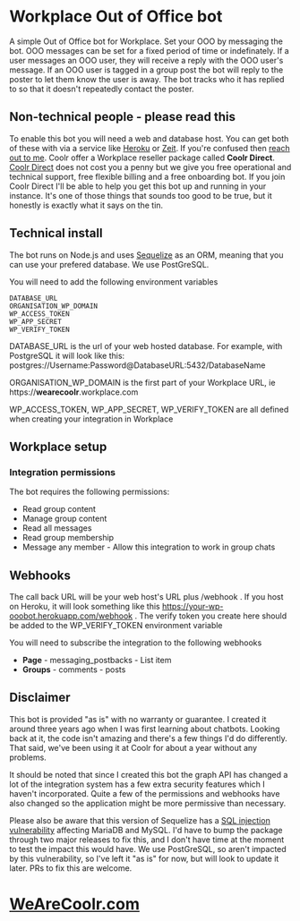 # Workplace Out of Office bot

A simple Out of Office bot for Workplace. Set your OOO by messaging the bot. OOO messages can be set for a fixed period of time or indefinately. If a user messages an OOO user, they will receive a reply with the OOO user's message. If an OOO user is tagged in a group post the bot will reply to the poster to let them know the user is away. The bot tracks who it has replied to so that it doesn't repeatedly contact the poster.

## Non-technical people - please read this

To enable this bot you will need a web and database host. You can get both of these with via a service like [Heroku](https://dashboard.heroku.com/apps) or [Zeit](https://zeit.co). If you're confused then [reach out to me](mailto:anthony@wearecoolr.com). Coolr offer a Workplace reseller package called **Coolr Direct**. [Coolr Direct](http://bit.ly/2L2FrSF) does not cost you a penny but we give you free operational and technical support, free flexible billing and a free onboarding bot. If you join Coolr Direct I'll be able to help you get this bot up and running in your instance. It's one of those things that sounds too good to be true, but it honestly is exactly what it says on the tin.

## Technical install

The bot runs on Node.js and uses [Sequelize](http://www.sequelizejs.com) as an ORM, meaning that you can use your prefered database. We use PostGreSQL.

You will need to add the following environment variables

    DATABASE_URL
    ORGANISATION_WP_DOMAIN
    WP_ACCESS_TOKEN
    WP_APP_SECRET
    WP_VERIFY_TOKEN

DATABASE_URL is the url of your web hosted database. For example, with PostgreSQL it will look like this: postgres://Username:Password@DatabaseURL:5432/DatabaseName

ORGANISATION_WP_DOMAIN is the first part of your Workplace URL, ie https://**wearecoolr**.workplace.com

WP_ACCESS_TOKEN, WP_APP_SECRET, WP_VERIFY_TOKEN are all defined when creating your integration in Workplace

## Workplace setup

### Integration permissions

The bot requires the following permissions:

- Read group content
- Manage group content
- Read all messages
- Read group membership
- Message any member - Allow this integration to work in group chats

## Webhooks

The call back URL will be your web host's URL plus /webhook . If you host on Heroku, it will look something like this https://your-wp-ooobot.herokuapp.com/webhook . The verify token you create here should be added to the WP_VERIFY_TOKEN environment variable

You will need to subscribe the integration to the following webhooks

- **Page** - messaging_postbacks - List item
- **Groups** - comments - posts

## Disclaimer

This bot is provided "as is" with no warranty or guarantee. I created it around three years ago when I was first learning about chatbots. Looking back at it, the code isn't amazing and there's a few things I'd do differently. That said, we've been using it at Coolr for about a year without any problems.

It should be noted that since I created this bot the graph API has changed a lot of the integration system has a few extra security features which I haven't incorporated. Quite a few of the permissions and webhooks have also changed so the application might be more permissive than necessary.

Please also be aware that this version of Sequelize has a [SQL injection vulnerability](https://www.npmjs.com/advisories/1018) affecting MariaDB and MySQL. I'd have to bump the package through two major releases to fix this, and I don't have time at the moment to test the impact this would have. We use PostGreSQL, so aren't impacted by this vulnerability, so I've left it "as is" for now, but will look to update it later. PRs to fix this are welcome.

# [WeAreCoolr.com](https://www.wearecoolr.com)
